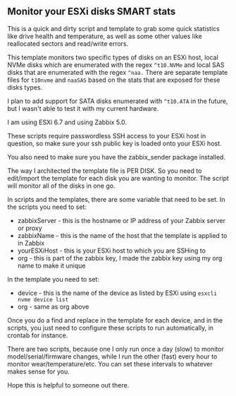 ##  Monitor your ESXi disks SMART stats

This is a quick and dirty script and template to grab some quick statistics like drive health and temperature, as well as some other values like reallocated sectors and read/write errors.

This template monitors two specific types of disks on an ESXi host, local NVMe disks which are enumerated with the regex `^t10.NVMe` and local SAS disks that are enumerated with the regex `^naa.`
There are separate template files for `t10nvme` and `naaSAS` based on the stats that are exposed for these disks types.

I plan to add support for SATA disks enumerated with `^t10.ATA` in the future, but I wasn't able to test it with my current hardware.

I am using ESXi 6.7 and using Zabbix 5.0.

These scripts require passwordless SSH access to your ESXi host in question, so make sure your ssh public key is loaded onto your ESXi host.

You also need to make sure you have the zabbix_sender package installed.

The way I architected the template file is PER DISK.
So you need to edit/import the template for each disk you are wanting to monitor.
The script will monitor all of the disks in one go.

In scripts and the templates, there are some variable that need to be set.
In the scripts you need to set:
* zabbixServer - this is the hostname or IP address of your Zabbix server or proxy
* zabbixName - this is the name of the host that the template is applied to in Zabbix
* yourESXiHost - this is your ESXi host to which you are SSHing to
* org - this is part of the zabbix key, I made the zabbix key using my org name to make it unique
 

In the template you need to set:
* device - this is the name of the device as listed by ESXi using `esxcli nvme device list`
* org - same as org above


Once you do a find and replace in the template for each device, and in the scripts, you just need to configure these scripts to run automatically, in crontab for instance.

There are two scripts, because one I only run once a day (slow) to monitor model/serial/firmware changes, while I run the other (fast) every hour to monitor wear/temperature/etc. You can set these intervals to whatever makes sense for you.

Hope this is helpful to someone out there.
